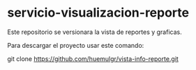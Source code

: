 # servicio-visualizacion-reporte
Este repositorio se versionara la vista de reportes y graficas.

Para descargar el proyecto usar este comando:

git clone https://github.com/huemulgr/vista-info-reporte.git
